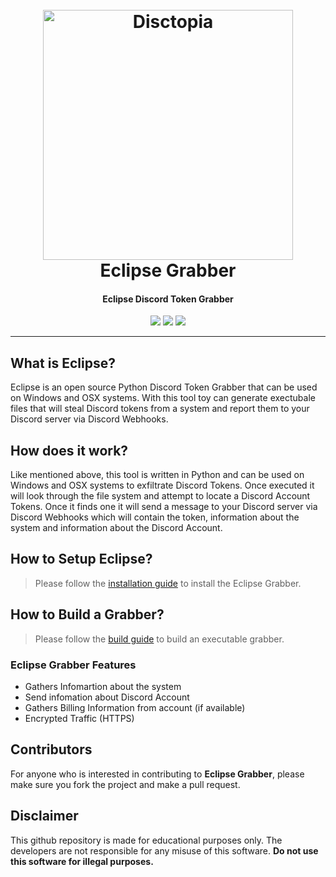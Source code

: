 <h1 align="center">
  <br>
  <a href="https://github.com/3ct0s/"><img src="https://i.ibb.co/q0WRphJ/2019-01-22-5c4769cbb7755-lunar-eclipse-2019-199-skyandtelescope-removebg-preview.png" width=400 weigth=500 alt="Disctopia"></a>
  <br>
  Eclipse Grabber
  <br>
</h1>

<h4 align="center">Eclipse Discord Token Grabber</h4>

<p align="center">
    <img src="https://img.shields.io/badge/Supported_Platforms-Windows & OSX-red">
    <img src="https://img.shields.io/badge/Version-1.0-red">
    <img src="https://img.shields.io/badge/Python-3.8.9-red">
</p>

---

## What is Eclipse?

Eclipse is an open source Python Discord Token Grabber that can be used on Windows and OSX systems. With this tool toy can generate exectubale files that will steal Discord tokens from a system and report them to your Discord server via Discord Webhooks.

## How does it work?

Like mentioned above, this tool is written in Python and can be used on Windows and OSX systems to exfiltrate Discord Tokens. Once executed it will look through the file system and attempt to locate a Discord Account Tokens. Once it finds one it will send a message to your Discord server via Discord Webhooks which will contain the token, information about the system and information about the Discord Account.
## How to Setup Eclipse?

> Please follow the [installation guide](inst/SETUP.md) to install the Eclipse Grabber.


## How to Build a Grabber?

> Please follow the [build guide](inst/BUILD.md) to build an executable grabber.

### Eclipse Grabber Features

- Gathers Infomartion about the system
- Send infomation about Discord Account
- Gathers Billing Information from account (if available)
- Encrypted Traffic (HTTPS)

## Contributors
For anyone who is interested in contributing to **Eclipse Grabber**, please make sure you fork the project and make a pull request.
## Disclaimer

This github repository is made for educational purposes only. The developers are not responsible for any misuse of this software. **Do not use this software for illegal purposes.**
